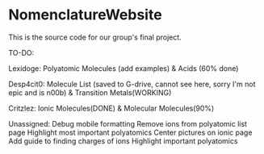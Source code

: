 # NomenclatureWebsite
This is the source code for our group's final project. 


TO-DO:

Lexidoge: Polyatomic Molecules (add examples) & Acids (60% done)

Desp4cit0: Molecule List (saved to G-drive, cannot see here, sorry I'm not epic and is n00b) & Transition Metals(WORKING)

Critzlez: Ionic Molecules(DONE) & Molecular Molecules(90%)

Unassigned: 
Debug mobile formatting
Remove ions from polyatomic list page
Highlight most important polyatomics
Center pictures on ionic page
Add guide to finding charges of ions
Highlight important polyatomics
